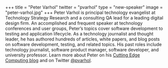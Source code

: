 +++
title = "Peter Varhol"
twitter = "pvarhol"
type = "new-speaker"
image = "peter-varhol.jpg"
+++
Peter Varhol is principal technology evangelist at Technology Strategy
Research and a consulting QA lead for a leading digital design firm. An
accomplished and frequent speaker at technology conferences and user
groups, Peter’s topics cover software development to testing and
application lifecycle. As a technology journalist and thought leader,
he has authored hundreds of articles, white papers, and blog posts on
software development, testing, and related topics. His past roles
include technology journalist, software product manager, software
developer, and university professor. Learn more about Peter on his
[Cutting Edge Computing blog](https://pvarhol.wordpress.com/) and on
Twitter [@pvarhol](https://twitter.com/pvarhol).
